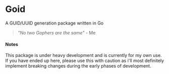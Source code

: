 # Goid
A GUID/UUID generation package written in Go

> *"No two Gophers are the same"* - Me

#### Notes
This package is under heavy development and is currently for my own use. If you have ended up here, please use this with caution as
i'll most definitely implement breaking changes during the early phases of development.
